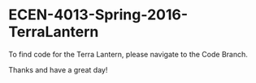 # ECEN-4013-Spring-2016-TerraLantern

To find code for the Terra Lantern, please navigate to the Code Branch. 

Thanks and have a great day! 

